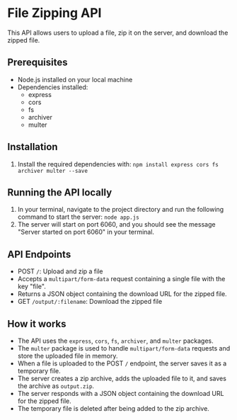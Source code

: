 # File Zipping API

This API allows users to upload a file, zip it on the server, and download the zipped file.

## Prerequisites

- Node.js installed on your local machine
- Dependencies installed:
  - express
  - cors
  - fs
  - archiver
  - multer

## Installation

1. Install the required dependencies with: `npm install express cors fs archiver multer --save`


## Running the API locally
1. In your terminal, navigate to the project directory and run the following command to start the server: `node app.js`
2. The server will start on port 6060, and you should see the message "Server started on port 6060" in your terminal.

## API Endpoints

- POST `/`: Upload and zip a file
- Accepts a `multipart/form-data` request containing a single file with the key "file".
- Returns a JSON object containing the download URL for the zipped file.
- GET `/output/:filename`: Download the zipped file

## How it works

- The API uses the `express`, `cors`, `fs`, `archiver`, and `multer` packages.
- The `multer` package is used to handle `multipart/form-data` requests and store the uploaded file in memory.
- When a file is uploaded to the POST `/` endpoint, the server saves it as a temporary file.
- The server creates a zip archive, adds the uploaded file to it, and saves the archive as `output.zip`.
- The server responds with a JSON object containing the download URL for the zipped file.
- The temporary file is deleted after being added to the zip archive.
